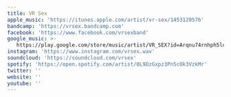```yaml
---
title: VR Sex
apple_music: 'https://itunes.apple.com/artist/vr-sex/1453120576'
bandcamp: 'https://vrsex.bandcamp.com'
facebook: 'https://www.facebook.com/vrsexband'
google_music: >-
   https://play.google.com/store/music/artist/VR_SEX?id=Arqnu74rnhph5ldxwevyflo75pe
instagram: 'https://www.instagram.com/vrsex.wav'
soundcloud: 'https://soundcloud.com/vrsex'
spotify: 'https://open.spotify.com/artist/0L9DzGxpz3Pn5cOk3VzkMr'
twitter: ''
website: ''
youtube: ''
---
```

